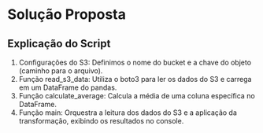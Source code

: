 # Solução Proposta

## Explicação do Script

1. Configurações do S3: Definimos o nome do bucket e a chave do objeto (caminho para o arquivo).
2. Função read_s3_data: Utiliza o boto3 para ler os dados do S3 e carrega em um DataFrame do pandas.
3. Função calculate_average: Calcula a média de uma coluna específica no DataFrame.
4. Função main: Orquestra a leitura dos dados do S3 e a aplicação da transformação, exibindo os resultados no console.

